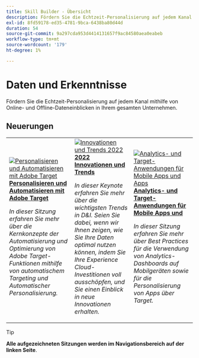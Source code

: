 ```yaml
---
title: Skill Builder - Übersicht
description: Fördern Sie die Echtzeit-Personalisierung auf jedem Kanal mithilfe von Online- und Offline-Dateneinblicken in Ihrem gesamten Unternehmen.
exl-id: 8fd59178-ed35-4781-9bca-6438ba80d44d
duration: 54
source-git-commit: 9a297cda953d4414131657f9ac84580aea0eabeb
workflow-type: tm+mt
source-wordcount: '179'
ht-degree: 1%

---
```


# Daten und Erkenntnisse

Fördern Sie die Echtzeit-Personalisierung auf jedem Kanal mithilfe von Online- und Offline-Dateneinblicken in Ihrem gesamten Unternehmen.

## Neuerungen

<table>
<tr>
  <td>
    <a href="https://experienceleague.adobe.com/docs/events/skill-builder-recordings/data-and-insights/2022/personalize.html?lang=de">
      <img alt="Personalisieren und Automatisieren mit Adobe Target" src="https://video.tv.adobe.com/v/3457387?format=jpeg&captions=ger" />
    </a>
     <div>
      <a href="https://experienceleague.adobe.com/docs/events/skill-builder-recordings/data-and-insights/2022/personalize.html?lang=de">
        <strong>Personalisieren und Automatisieren mit Adobe Target</strong>
      </a>
    </div>
    <p>
    <em>In dieser Sitzung erfahren Sie mehr über die Kernkonzepte der Automatisierung und Optimierung von Adobe Target-Funktionen mithilfe von automatischem Targeting und Automatischer Personalisierung.</em>
    <p>
  </td>
  <td>
    <a href="https://experienceleague.adobe.com/docs/events/skill-builder-recordings/data-and-insights/2022/innovations.html?lang=de">
      <img alt="Innovationen und Trends 2022" src="https://video.tv.adobe.com/v/343818?format=jpeg" />
    </a>
     <div>
      <a href="https://experienceleague.adobe.com/docs/events/skill-builder-recordings/data-and-insights/2022/innovations.html?lang=de">
        <strong>2022 Innovationen und Trends</strong>
      </a>
    </div>
    <p>
    <em>In dieser Keynote erfahren Sie mehr über die wichtigsten Trends in D&amp;I. Seien Sie dabei, wenn wir Ihnen zeigen, wie Sie Ihre Daten optimal nutzen können, indem Sie Ihre Experience Cloud-Investitionen voll ausschöpfen, und Sie einen Einblick in neue Innovationen erhalten.</em>
    <p>
  </td>  
  <td>
    <a href="https://experienceleague.adobe.com/docs/events/skill-builder-recordings/data-and-insights/2022/mobile-and-apps.html?lang=de">
      <img alt="Analytics- und Target-Anwendungen für Mobile Apps und Apps" src="https://video.tv.adobe.com/v/343819?format=jpeg" />
    </a>
     <div>
      <a href="https://experienceleague.adobe.com/docs/events/skill-builder-recordings/data-and-insights/2022/mobile-and-apps.html?lang=de">
        <strong>Analytics- und Target-Anwendungen für Mobile Apps und </strong>
      </a>
    </div>
    <p>
    <em>In dieser Sitzung erfahren Sie mehr über Best Practices für die Verwendung von Analytics-Dashboards auf Mobilgeräten sowie für die Personalisierung von Apps über Target.</em>
    <p>
  </td>
</tr>
</table>

>[!TIP]
>
>**Alle aufgezeichneten Sitzungen werden im Navigationsbereich auf der linken Seite**.

